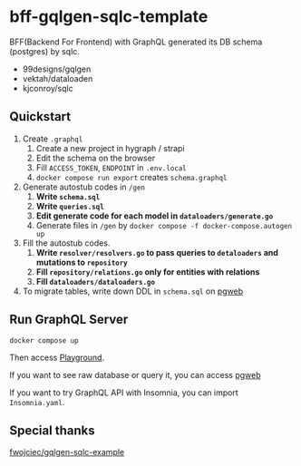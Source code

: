 # bff-gqlgen-sqlc-template
BFF(Backend For Frontend) with GraphQL generated its DB schema (postgres) by sqlc.

 - 99designs/gqlgen
 - vektah/dataloaden
 - kjconroy/sqlc

## Quickstart
 1. Create `.graphql`
    1. Create a new project in hygraph / strapi
    2. Edit the schema on the browser
    3. Fill `ACCESS_TOKEN`, `ENDPOINT` in `.env.local`
    4. `docker compose run export` creates `schema.graphql`
 2. Generate autostub codes in `/gen`
    1. **Write `schema.sql`**
    2. **Write `queries.sql`**
    3. **Edit generate code for each model in `dataloaders/generate.go`**
    4. Generate files in `/gen` by `docker compose -f docker-compose.autogen up`
 3. Fill the autostub codes.
    1. **Write `resolver/resolvers.go` to pass queries to `detaloaders` and mutations to `repository`**
    2. **Fill `repository/relations.go` only for entities with relations**
    3. **Fill `dataloaders/dataloaders.go`**
 4. To migrate tables, write down DDL in `schema.sql` on [pgweb](http://localhost:8081)

## Run GraphQL Server
```
docker compose up
```
Then access [Playground](http://localhost:8080).

If you want to see raw database or query it, you can access [pgweb](http://localhost:8081)

If you want to try GraphQL API with Insomnia, you can import `Insomnia.yaml`.

## Special thanks
[fwojciec/gqlgen-sqlc-example](https://github.com/fwojciec/gqlgen-sqlc-example)
